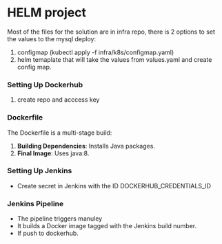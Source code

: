 #  HELM project


Most of the files for the solution are in infra repo, there is 2 options to set the values to the mysql deploy:

1. configmap (kubectl apply -f infra/k8s/configmap.yaml)
2. helm temaplate that will take the values from values.yaml and create config map. 

### Setting Up Dockerhub
1. create repo and acccess key 

### Dockerfile
The Dockerfile is a multi-stage build:
1. **Building Dependencies**: Installs Java packages.
2. **Final Image**: Uses java:8.

### Setting Up Jenkins
- Create secret in Jenkins with the ID DOCKERHUB_CREDENTIALS_ID

### Jenkins Pipeline
- The pipeline triggers manuley
- It builds a Docker image tagged with the Jenkins build number.
- If push to dockerhub.
